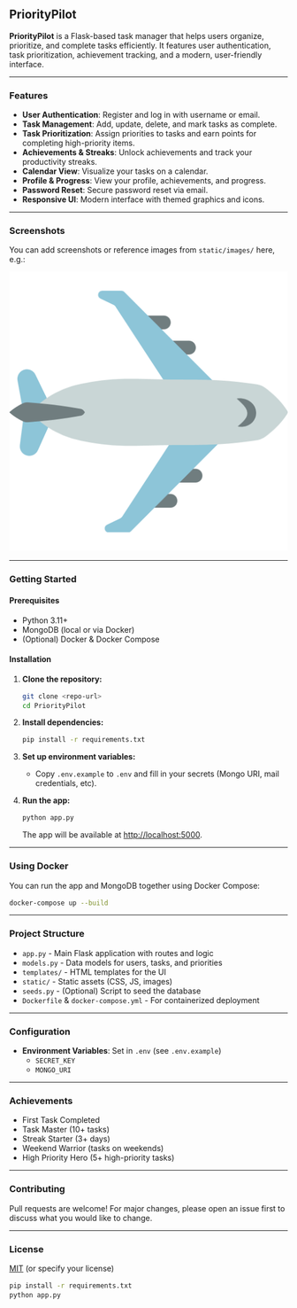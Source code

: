 ## PriorityPilot

**PriorityPilot** is a Flask-based task manager that helps users organize, prioritize, and complete tasks efficiently. It features user authentication, task prioritization, achievement tracking, and a modern, user-friendly interface.

---

### Features

- **User Authentication**: Register and log in with username or email.
- **Task Management**: Add, update, delete, and mark tasks as complete.
- **Task Prioritization**: Assign priorities to tasks and earn points for completing high-priority items.
- **Achievements & Streaks**: Unlock achievements and track your productivity streaks.
- **Calendar View**: Visualize your tasks on a calendar.
- **Profile & Progress**: View your profile, achievements, and progress.
- **Password Reset**: Secure password reset via email.
- **Responsive UI**: Modern interface with themed graphics and icons.

---

### Screenshots

You can add screenshots or reference images from `static/images/` here, e.g.:

![PriorityPilot Dashboard](static/images/plane-bullet-points.png)

---

### Getting Started

#### Prerequisites

- Python 3.11+
- MongoDB (local or via Docker)
- (Optional) Docker & Docker Compose

#### Installation

1. **Clone the repository:**
   ```sh
   git clone <repo-url>
   cd PriorityPilot
   ```

2. **Install dependencies:**
   ```sh
   pip install -r requirements.txt
   ```

3. **Set up environment variables:**
   - Copy `.env.example` to `.env` and fill in your secrets (Mongo URI, mail credentials, etc).

4. **Run the app:**
   ```sh
   python app.py
   ```
   The app will be available at [http://localhost:5000](http://localhost:5000).

---

### Using Docker

You can run the app and MongoDB together using Docker Compose:

```sh
docker-compose up --build
```

---

### Project Structure

- `app.py` - Main Flask application with routes and logic
- `models.py` - Data models for users, tasks, and priorities
- `templates/` - HTML templates for the UI
- `static/` - Static assets (CSS, JS, images)
- `seeds.py` - (Optional) Script to seed the database
- `Dockerfile` & `docker-compose.yml` - For containerized deployment

---

### Configuration

- **Environment Variables**: Set in `.env` (see `.env.example`)
  - `SECRET_KEY`
  - `MONGO_URI`

---

### Achievements

- First Task Completed
- Task Master (10+ tasks)
- Streak Starter (3+ days)
- Weekend Warrior (tasks on weekends)
- High Priority Hero (5+ high-priority tasks)

---

### Contributing

Pull requests are welcome! For major changes, please open an issue first to discuss what you would like to change.

---

### License

[MIT](LICENSE) (or specify your license)

```sh
pip install -r requirements.txt
python app.py
```